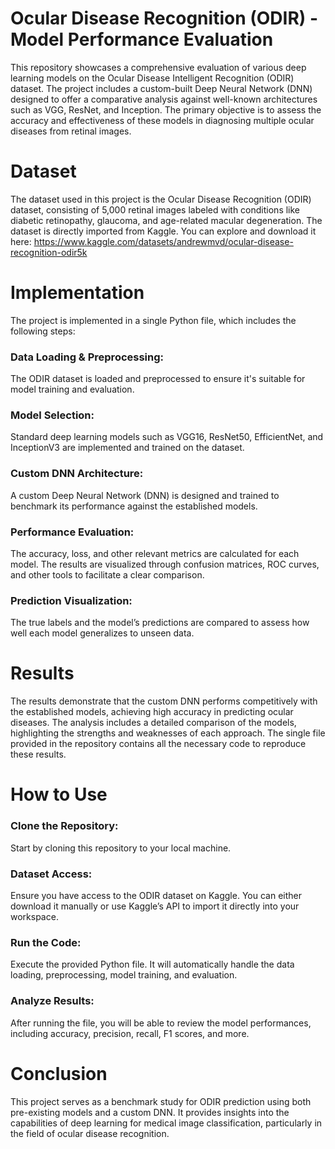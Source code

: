 # Ocular Disease Recognition (ODIR) - Model Performance Evaluation
This repository showcases a comprehensive evaluation of various deep learning models on the Ocular Disease Intelligent Recognition (ODIR) dataset. The project includes a custom-built Deep Neural Network (DNN) designed to offer a comparative analysis against well-known architectures such as VGG, ResNet, and Inception. The primary objective is to assess the accuracy and effectiveness of these models in diagnosing multiple ocular diseases from retinal images.

# Dataset
The dataset used in this project is the Ocular Disease Recognition (ODIR) dataset, consisting of 5,000 retinal images labeled with conditions like diabetic retinopathy, glaucoma, and age-related macular degeneration. The dataset is directly imported from Kaggle. You can explore and download it here: https://www.kaggle.com/datasets/andrewmvd/ocular-disease-recognition-odir5k

# Implementation
The project is implemented in a single Python file, which includes the following steps:

### Data Loading & Preprocessing:
The ODIR dataset is loaded and preprocessed to ensure it's suitable for model training and evaluation.
### Model Selection: 
Standard deep learning models such as VGG16, ResNet50, EfficientNet, and InceptionV3 are implemented and trained on the dataset.
### Custom DNN Architecture: 
A custom Deep Neural Network (DNN) is designed and trained to benchmark its performance against the established models.
### Performance Evaluation: 
The accuracy, loss, and other relevant metrics are calculated for each model. The results are visualized through confusion matrices, ROC curves, and other tools to facilitate a clear comparison.
### Prediction Visualization: 
The true labels and the model’s predictions are compared to assess how well each model generalizes to unseen data.

# Results
The results demonstrate that the custom DNN performs competitively with the established models, achieving high accuracy in predicting ocular diseases. The analysis includes a detailed comparison of the models, highlighting the strengths and weaknesses of each approach. The single file provided in the repository contains all the necessary code to reproduce these results.

# How to Use
### Clone the Repository: 
Start by cloning this repository to your local machine.
### Dataset Access: 
Ensure you have access to the ODIR dataset on Kaggle. You can either download it manually or use Kaggle’s API to import it directly into your workspace.
### Run the Code: 
Execute the provided Python file. It will automatically handle the data loading, preprocessing, model training, and evaluation.
### Analyze Results: 
After running the file, you will be able to review the model performances, including accuracy, precision, recall, F1 scores, and more.

# Conclusion
This project serves as a benchmark study for ODIR prediction using both pre-existing models and a custom DNN. It provides insights into the capabilities of deep learning for medical image classification, particularly in the field of ocular disease recognition.
